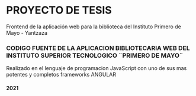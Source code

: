 # PROYECTO DE TESIS

  Frontend de la aplicación web para la biblioteca del Instituto Primero de Mayo - Yantzaza

### CODIGO FUENTE DE LA APLICACION BIBLIOTECARIA WEB DEL INSTITUTO SUPERIOR TECNOLOGICO ¨PRIMERO DE MAYO¨

Realizado en el lenguaje de programacion JavaScript con uno de sus mas potentes y completos frameworks ANGULAR 

#### 2021
